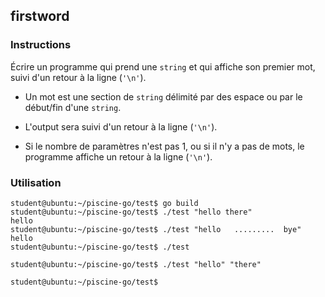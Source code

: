 ## firstword

### Instructions

Écrire un programme qui prend une `string` et qui affiche son premier mot, suivi d'un retour à la ligne (`'\n'`).

-   Un mot est une section de `string` délimité par des espace ou par le début/fin d'une `string`.

-   L'output sera suivi d'un retour à la ligne (`'\n'`).

-   Si le nombre de paramètres n'est pas 1, ou si il n'y a pas de mots, le programme affiche un retour à la ligne (`'\n'`).

### Utilisation

```console
student@ubuntu:~/piscine-go/test$ go build
student@ubuntu:~/piscine-go/test$ ./test "hello there"
hello
student@ubuntu:~/piscine-go/test$ ./test "hello   .........  bye"
hello
student@ubuntu:~/piscine-go/test$ ./test

student@ubuntu:~/piscine-go/test$ ./test "hello" "there"

student@ubuntu:~/piscine-go/test$
```
